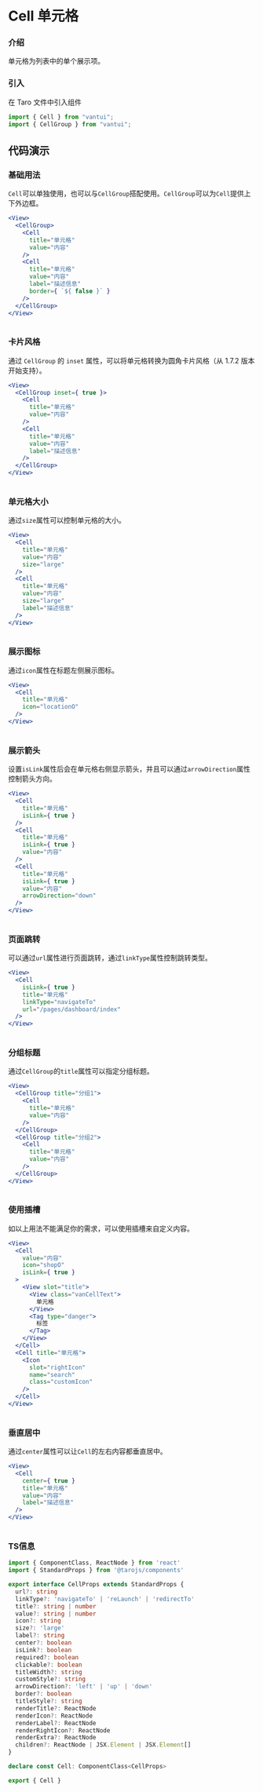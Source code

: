 # Cell 单元格

### 介绍

单元格为列表中的单个展示项。

### 引入

在 Taro 文件中引入组件

```js
import { Cell } from "vantui";
import { CellGroup } from "vantui"; 
```

## 代码演示

### 基础用法

`Cell`可以单独使用，也可以与`CellGroup`搭配使用。`CellGroup`可以为`Cell`提供上下外边框。

```jsx
<View>
  <CellGroup>
    <Cell
      title="单元格"
      value="内容"
    />
    <Cell
      title="单元格"
      value="内容"
      label="描述信息"
      border={ `${ false }` }
    />
  </CellGroup>
</View>
 
```

### 卡片风格

通过 `CellGroup` 的 `inset` 属性，可以将单元格转换为圆角卡片风格（从 1.7.2 版本开始支持）。

```jsx
<View>
  <CellGroup inset={ true }>
    <Cell
      title="单元格"
      value="内容"
    />
    <Cell
      title="单元格"
      value="内容"
      label="描述信息"
    />
  </CellGroup>
</View>
 
```

### 单元格大小

通过`size`属性可以控制单元格的大小。

```jsx
<View>
  <Cell
    title="单元格"
    value="内容"
    size="large"
  />
  <Cell
    title="单元格"
    value="内容"
    size="large"
    label="描述信息"
  />
</View>
 
```

### 展示图标

通过`icon`属性在标题左侧展示图标。

```jsx
<View>
  <Cell
    title="单元格"
    icon="locationO"
  />
</View>
 
```

### 展示箭头

设置`isLink`属性后会在单元格右侧显示箭头，并且可以通过`arrowDirection`属性控制箭头方向。

```jsx
<View>
  <Cell
    title="单元格"
    isLink={ true }
  />
  <Cell
    title="单元格"
    isLink={ true }
    value="内容"
  />
  <Cell
    title="单元格"
    isLink={ true }
    value="内容"
    arrowDirection="down"
  />
</View>
 
```

### 页面跳转

可以通过`url`属性进行页面跳转，通过`linkType`属性控制跳转类型。

```jsx
<View>
  <Cell
    isLink={ true }
    title="单元格"
    linkType="navigateTo"
    url="/pages/dashboard/index"
  />
</View>
 
```

### 分组标题

通过`CellGroup`的`title`属性可以指定分组标题。

```jsx
<View>
  <CellGroup title="分组1">
    <Cell
      title="单元格"
      value="内容"
    />
  </CellGroup>
  <CellGroup title="分组2">
    <Cell
      title="单元格"
      value="内容"
    />
  </CellGroup>
</View>
 
```

### 使用插槽

如以上用法不能满足你的需求，可以使用插槽来自定义内容。

```jsx
<View>
  <Cell
    value="内容"
    icon="shopO"
    isLink={ true }
  >
    <View slot="title">
      <View class="vanCellText">
        单元格
      </View>
      <Tag type="danger">
        标签
      </Tag>
    </View>
  </Cell>
  <Cell title="单元格">
    <Icon
      slot="rightIcon"
      name="search"
      class="customIcon"
    />
  </Cell>
</View>
 
```

### 垂直居中

通过`center`属性可以让`Cell`的左右内容都垂直居中。

```jsx
<View>
  <Cell
    center={ true }
    title="单元格"
    value="内容"
    label="描述信息"
  />
</View>
 
```
### TS信息
```ts 
import { ComponentClass, ReactNode } from 'react'
import { StandardProps } from '@tarojs/components'

export interface CellProps extends StandardProps {
  url?: string
  linkType?: 'navigateTo' | 'reLaunch' | 'redirectTo'
  title?: string | number
  value?: string | number
  icon?: string
  size?: 'large'
  label?: string
  center?: boolean
  isLink?: boolean
  required?: boolean
  clickable?: boolean
  titleWidth?: string
  customStyle?: string
  arrowDirection?: 'left' | 'up' | 'down'
  border?: boolean
  titleStyle?: string
  renderTitle?: ReactNode
  renderIcon?: ReactNode
  renderLabel?: ReactNode
  renderRightIcon?: ReactNode
  renderExtra?: ReactNode
  children?: ReactNode | JSX.Element | JSX.Element[]
}

declare const Cell: ComponentClass<CellProps>

export { Cell }
```